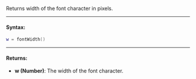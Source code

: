 Returns width of the font character in pixels.

---

#### Syntax:
```lua
w = fontWidth()
```

---

#### Returns:

* **w (Number)**: The width of the font character.